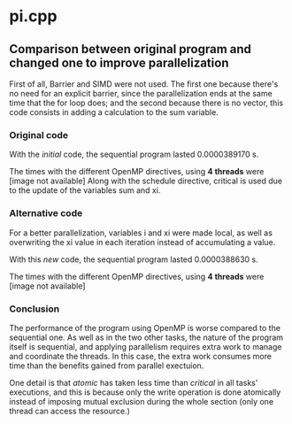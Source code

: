 # pi.cpp
## Comparison between original program and changed one to improve parallelization
First of all, Barrier and SIMD were not used. The first one because there's no need for an explicit barrier, since the parallelization ends at the same time that the for loop does; and the second because there is no vector, this code consists in adding a calculation to the sum variable.

### Original code
With the *initial* code, the sequential program lasted 0.0000389170 s. 

The times with the different OpenMP directives, using **4 threads** were [image not available]
Along with the schedule directive, critical is used due to the update of the variables sum and xi.

### Alternative code
For a better parallelization, variables i and xi were made local, as well as overwriting the xi value in each iteration instead of accumulating a value.

With this *new* code, the sequential program lasted 0.0000388630 s.

The times with the different OpenMP directives, using **4 threads** were [image not available]

### Conclusion
The performance of the program using OpenMP is worse compared to the sequential one. As well as in the two other tasks, the nature of the program itself is sequential, and applying parallelism requires extra work to manage and coordinate the threads. In this case, the extra work consumes more time than the benefits gained from parallel exectuion.

One detail is that *atomic* has taken less time than *critical* in all tasks' executions, and this is because only the write operation is done atomically instead of imposing mutual exclusion during the whole section (only one thread can access the resource.)
